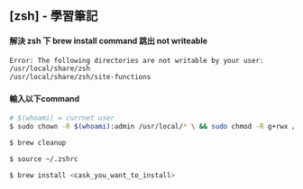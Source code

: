 ## [zsh] - 學習筆記

#### 解決 zsh 下 brew install command 跳出 not writeable 
```bash
Error: The following directories are not writable by your user:
/usr/local/share/zsh
/usr/local/share/zsh/site-functions
```
#### 輸入以下command
```bash
# $(whoami) = currnet user
$ sudo chown -R $(whoami):admin /usr/local/* \ && sudo chmod -R g+rwx /usr/local/*

$ brew cleanup

$ source ~/.zshrc

$ brew install <cask_you_want_to_install>
```

